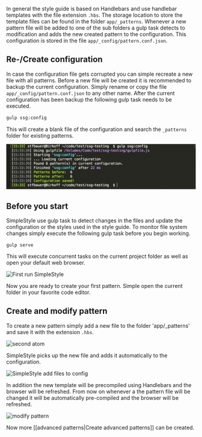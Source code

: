 In general the style guide is based on Handlebars and use handlebar templates with the file extension `.hbs`. The storage location to store the template files can be found in the folder `app/_patterns`. Whenever a new pattern file will be added to one of the sub folders a gulp task detects to modification and adds the new created pattern to the configuration. This configuration is stored in the file `app/_config/pattern.conf.json`.

## Re-/Create configuration
In case the configuration file gets corrupted you can simple recreate a new file with all patterns. Before a new file will be created it is recommended to backup the current configuration. Simply rename or copy the file `app/_config/pattern.conf.json` to any other name. After the current configuration has been backup the following gulp task needs to be executed.

```bash
gulp ssg:config
```

This will create a blank file of the configuration and search the `_patterns` folder for existing patterns.

![recreation SimpleStyle](./assets/03-gen-configuration.png)

## Before you start
SimpleStyle use gulp task to detect changes in the files and update the configuration or the styles used in the style guide. To monitor file system changes simply execute the following gulp task before you begin working.

```
gulp serve
```

This will execute concurrent tasks on the current project folder as well as open your default web browser.

![First run SimpleStyle](https://github.com/StfBauer/generator-simplestyle/blob/master/assets/first-run-simplestyle.png?raw=true)

Now you are ready to create your first pattern. Simple open the current folder in your favorite code editor.

## Create and modify pattern
To create a new pattern simply add a new file to the folder 'app/_patterns' and save it with the extension `.hbs`. 

![second atom](https://github.com/StfBauer/generator-simplestyle/blob/master/assets/second-atom.png?raw=true)

SimpleStyle picks up the new file and adds it automatically to the configuration.

![SimpleStyle add files to config](https://github.com/StfBauer/generator-simplestyle/blob/master/assets/second-atom-simplestyle.png?raw=true)

In addition the new template will be precompiled using Handlebars and the browser will be refreshed. From now on whenever a the pattern file will be changed it will be automatically pre-compiled and the browser will be refreshed.

![modify pattern](https://github.com/StfBauer/generator-simplestyle/blob/master/assets/modify-pattern.png?raw=true)

Now more [[advanced patterns|Create advanced patterns]] can be created.